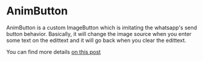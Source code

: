 # AnimButton
AnimButton is a custom ImageButton which is imitating the whatsapp's send button behavior. Basically, it will change the image source when you enter some text on the edittext and it will go back when you clear the edittext.

You can find more details <a href="http://gunhansancar.com/anim-button-inspired-by-whatsapp/">on this post</a>
